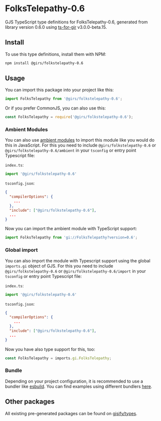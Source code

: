 
# FolksTelepathy-0.6

GJS TypeScript type definitions for FolksTelepathy-0.6, generated from library version 0.6.0 using [ts-for-gir](https://github.com/gjsify/ts-for-gir) v3.0.0-beta.15.

## Install

To use this type definitions, install them with NPM:
```bash
npm install @girs/folkstelepathy-0.6
```

## Usage

You can import this package into your project like this:
```ts
import FolksTelepathy from '@girs/folkstelepathy-0.6';
```

Or if you prefer CommonJS, you can also use this:
```ts
const FolksTelepathy = require('@girs/folkstelepathy-0.6');
```

### Ambient Modules

You can also use [ambient modules](https://github.com/gjsify/ts-for-gir/tree/main/packages/cli#ambient-modules) to import this module like you would do this in JavaScript.
For this you need to include `@girs/folkstelepathy-0.6` or `@girs/folkstelepathy-0.6/ambient` in your `tsconfig` or entry point Typescript file:

`index.ts`:
```ts
import '@girs/folkstelepathy-0.6'
```

`tsconfig.json`:
```json
{
  "compilerOptions": {
    ...
  },
  "include": ["@girs/folkstelepathy-0.6"],
  ...
}
```

Now you can import the ambient module with TypeScript support: 

```ts
import FolksTelepathy from 'gi://FolksTelepathy?version=0.6';
```


### Global import

You can also import the module with Typescript support using the global `imports.gi` object of GJS.
For this you need to include `@girs/folkstelepathy-0.6` or `@girs/folkstelepathy-0.6/import` in your `tsconfig` or entry point Typescript file:

`index.ts`:
```ts
import '@girs/folkstelepathy-0.6'
```

`tsconfig.json`:
```json
{
  "compilerOptions": {
    ...
  },
  "include": ["@girs/folkstelepathy-0.6"],
  ...
}
```

Now you have also type support for this, too:

```ts
const FolksTelepathy = imports.gi.FolksTelepathy;
```

### Bundle

Depending on your project configuration, it is recommended to use a bundler like [esbuild](https://esbuild.github.io/). You can find examples using different bundlers [here](https://github.com/gjsify/ts-for-gir/tree/main/examples).

## Other packages

All existing pre-generated packages can be found on [gjsify/types](https://github.com/gjsify/types).

